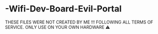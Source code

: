 # -Wifi-Dev-Board-Evil-Portal
THESE FILES WERE NOT CREATED BY ME !!! FOLLOWING ALL TERMS OF SERVICE. ONLY USE ON YOUR OWN HARDWARE ⚠️
